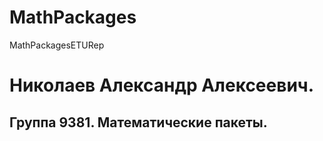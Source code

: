 # MathPackages
 MathPackagesETURep

# Николаев Александр Алексеевич.
## Группа 9381. Математические пакеты.
